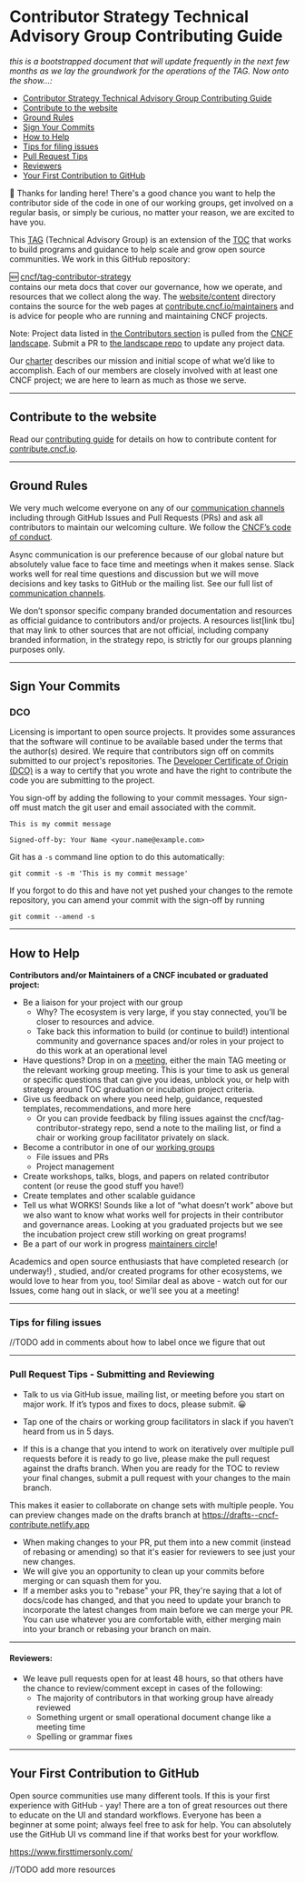 # Contributor Strategy Technical Advisory Group Contributing Guide

*this is a bootstrapped document that will update frequently in the next few
months as we lay the groundwork for the operations of the TAG. Now onto the
show...:*

* [Contributor Strategy Technical Advisory Group Contributing Guide](#contributor-strategy-technical-advisory-group-contributing-guide)
* [Contribute to the website](#contribute-to-the-website)
* [Ground Rules](#ground-rules)
* [Sign Your Commits](#sign-your-commits)
* [How to Help](#how-to-help)
* [Tips for filing issues](#tips-for-filing-issues)
* [Pull Request Tips](#pull-request-tips)
* [Reviewers](#reviewers)
* [Your First Contribution to GitHub](#your-first-contribution-to-gitHub)

🛬 Thanks for landing here! There's a good chance you want to help the
contributor side of the code in one of our working groups, get involved on a
regular basis, or simply be curious, no matter your reason, we are excited to have
you.

This [TAG] (Technical Advisory Group) is an extension of the [TOC] that works to build programs and guidance to help scale and grow open source communities. We work in this GitHub repository:  

🆕 [cncf/tag-contributor-strategy]  
contains our meta docs that cover our governance, how we operate, and resources that we collect along the way. The [website/content] directory contains the source for the web pages at [contribute.cncf.io/maintainers][maintainers] and is advice for people who are running and maintaining CNCF projects.

Note: Project data listed in [the Contributors section](https://contribute.cncf.io/contributors/) is pulled from the [CNCF landscape](https://landscape.cncf.io/). Submit a PR to [the landscape repo](https://github.com/cncf/landscape) to update any project data.

Our [charter] describes our mission and initial scope of what we’d like to
accomplish. Each of our members are closely involved with at least one CNCF
project; we are here to learn as much as those we serve.

---

## Contribute to the website

Read our [contributing guide] for details on how to contribute content for [contribute.cncf.io](https://cncf-contribute.netlify.app).

---

## Ground Rules
We very much welcome everyone on any of our [communication channels] including through GitHub Issues and Pull Requests (PRs) and ask all contributors to maintain our welcoming culture. We follow the [CNCF’s code of conduct].

Async communication is our preference because of our global nature but
absolutely value face to face time and meetings when it makes sense. Slack works well for real time questions and discussion but we will move decisions and key tasks to GitHub or the mailing list. See our full list of [communication channels].

We don’t sponsor specific company branded documentation and resources as
official guidance to contributors and/or projects. A resources list[link tbu]
that may link to other sources that are not official, including company branded
information, in the strategy repo, is strictly for our groups planning purposes
only.

---

## Sign Your Commits

### DCO

Licensing is important to open source projects. It provides some assurances that the software will continue to be available based under the terms that the author(s) desired. We require that contributors sign off on commits submitted to our project's repositories. The [Developer Certificate of Origin
(DCO)](https://probot.github.io/apps/dco/) is a way to certify that you wrote and have the right to contribute the code you are submitting to the project.

You sign-off by adding the following to your commit messages. Your sign-off must match the git user and email associated with the commit.

    This is my commit message

    Signed-off-by: Your Name <your.name@example.com>

Git has a `-s` command line option to do this automatically:

    git commit -s -m 'This is my commit message'

If you forgot to do this and have not yet pushed your changes to the remote
repository, you can amend your commit with the sign-off by running 

    git commit --amend -s 

---

## How to Help

**Contributors and/or Maintainers of a CNCF incubated or graduated project:**  

- Be a liaison for your project with our group
  - Why? The ecosystem is very large, if you stay connected, you’ll be closer to
resources and advice.
  - Take back this information to build (or continue to build!) intentional
community and governance spaces and/or roles in your project to do this work at
an operational level
- Have questions? Drop in on a [meeting], either the main TAG meeting or the relevant working group meeting. This is your time to ask us general or
 specific questions that can give you ideas, unblock you, or help with strategy around TOC graduation or incubation project criteria.
- Give us feedback on where you need help, guidance, requested templates,
recommendations, and more here
  - Or you can provide feedback by filing issues against the
cncf/tag-contributor-strategy repo, send a note to the mailing list, or find a
chair or working group facilitator privately on slack.
- Become a contributor in one of our [working groups]
  - File issues and PRs
  - Project management
- Create workshops, talks, blogs, and papers on related contributor content (or
  reuse the good stuff you have!)
- Create templates and other scalable guidance
- Tell us what WORKS! Sounds like a lot of “what doesn’t work” above but we also
want to know what works well for projects in their contributor and governance
areas. Looking at you graduated projects but we see the incubation project crew still working on great programs!
- Be a part of our work in progress [maintainers circle]!

Academics and open source enthusiasts that have completed research (or underway!)
, studied, and/or created programs for other ecosystems, we would love to hear from you, too! Similar deal as above - watch out for our Issues, come hang out in slack, or we'll see you at a meeting!

---

### Tips for filing issues
//TODO add in comments about how to label once we figure that out

---

### Pull Request Tips - Submitting and Reviewing
- Talk to us via GitHub issue, mailing list, or meeting before you start on major work. If it’s typos and fixes to docs, please submit. 😀

- Tap one of the chairs or working group facilitators in slack if you haven’t
heard from us in 5 days.
- If this is a change that you intend to work on iteratively over multiple pull requests before it is ready to go live, please make the pull request against the drafts branch. When you are ready for the TOC to review your final changes, submit a pull request with your changes to the main branch.

This makes it easier to collaborate on change sets with multiple people. You can preview changes made on the drafts branch at https://drafts--cncf-contribute.netlify.app

- When making changes to your PR, put them into a new commit (instead of rebasing
  or amending) so that it's easier for reviewers to see just your new changes.
- We will give you an opportunity to clean up your commits before merging or can squash them for you.
- If a member asks you to "rebase" your PR, they're saying that a lot of docs/code has changed, and that you need to update your branch to incorporate the latest changes from main before we can merge your PR. You can use whatever you are comfortable with, either merging main into your branch or rebasing your branch on main.

---

#### Reviewers:
- We leave pull requests open for at least 48 hours, so that others have the
chance to review/comment except in cases of the following:
  - The majority of contributors in that working group have already reviewed
  - Something urgent or small operational document change like a meeting time
  - Spelling or grammar fixes

---

## Your First Contribution to GitHub
Open source communities use many different tools. If this is your first
experience with GitHub - yay! There are a ton of great resources out there to
educate on the UI and standard workflows. Everyone has been a beginner at some point; always feel free to ask for help. You can absolutely use the GitHub UI vs command line if that works best for your workflow.

https://www.firsttimersonly.com/

//TODO add more resources

[CNCF’s code of conduct]: https://github.com/cncf/foundation/blob/master/code-of-conduct.md
[communication channels]: https://github.com/cncf/tag-contributor-strategy/blob/main/README.md#communications
[TOC]: https://www.cncf.io/people/technical-oversight-committee/
[TAG]: https://github.com/cncf/toc/tree/main/tags
[README]: https://github.com/cncf/tag-contributor-strategy/blob/main/README.md
[charter]: https://github.com/cncf/tag-contributor-strategy/blob/main/CHARTER.md
[working groups]: https://github.com/cncf/tag-contributor-strategy/blob/main/README.md#working-groups
[cncf/contribute]: https://github.com/cncf/contribute
[cncf/tag-contributor-strategy]: https://github.com/cncf/tag-contributor-strategy
[maintainers circle]: https://github.com/cncf/tag-contributor-strategy/issues/1
[website/content]: website/content/
[contributing guide]: https://cncf-contribute.netlify.app/about/contributing/
[maintainers]: https://cncf-contribute.netlify.app/maintainers
[contributors]: https://cncf-contribute.netlify.app/contributors 
[meeting]: https://github.com/cncf/tag-contributor-strategy/#meetings
